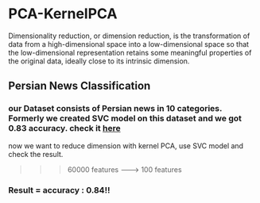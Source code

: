 # PCA-KernelPCA
Dimensionality reduction, or dimension reduction, is the transformation of data from a high-dimensional space into a low-dimensional space so that the low-dimensional representation retains some meaningful properties of the original data, ideally close to its intrinsic dimension.


## Persian News Classification 

### our Dataset consists of Persian news in 10 categories. Formerly we created SVC model on this dataset and we got 0.83 accuracy. check it [here](https://github.com/kiyan-rezaee/Persian-News-Classificaion)

now we want to reduce dimension with kernel PCA, use SVC model and check the result.

>>> 60000 features ---> 100 features

### Result = accuracy : 0.84!!